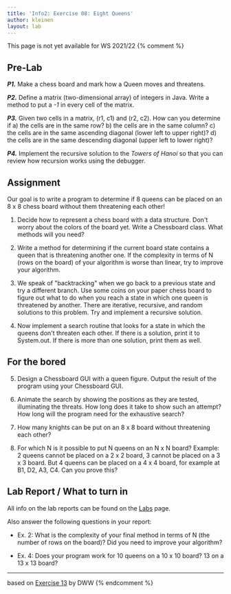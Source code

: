 ```yaml
---
title: 'Info2: Exercise 08: Eight Queens'
author: kleinen
layout: lab
---
```

This page is not yet available for WS 2021/22
{% comment %}
## Pre-Lab
***P1.*** Make a chess board and mark how a Queen moves and threatens.

***P2.*** Define a matrix (two-dimensional array) of integers in Java. Write a method to put a *-1* in every cell of the matrix.

***P3.*** Given two cells in a matrix, (r1, c1) and (r2, c2). How can you determine if
      a) the cells are in the same row?
      b) the cells are in the same column?
      c) the cells are in the same ascending diagonal (lower left to upper right)?
      d) the cells are in the same descending diagonal (upper left to lower right)?

***P4.*** Implement the recursive solution to the *Towers of Hanoi* so that you can review how recursion works using the debugger.

## Assignment
Our goal is to write a program to determine if 8 queens can be placed on an 8 x 8 chess board without them threatening each other!

1. Decide how to represent a chess board with a data structure. Don't worry about the colors of the board yet. Write a Chessboard class. What methods will you need?

2. Write a method for determining if the current board state contains a queen that is threatening another one. If the complexity in terms of N (rows on the board) of your algorithm is worse than linear, try to improve your algorithm.

3. We speak of "backtracking" when we go back to a previous state and try a different branch. Use some coins on your paper chess board to figure out what to do when you reach a state in which one queen is threatened by another. There are iterative, recursive, and random solutions to this problem. Try and implement a recursive solution.

4. Now implement a search routine that looks for a state in which the queens don't threaten each other. If there is a solution, print it to System.out. If there is more than one solution, print them as well.

## For the bored
5. Design a Chessboard GUI with a queen figure. Output the result of the program using your Chessboard GUI.

6. Animate the search by showing the positions as they are tested, illuminating the threats. How long does it take to show such an attempt? How long will the program need for the exhaustive search?

7. How many knights can be put on an 8 x 8 board without threatening each other?

8. For which N is it possible to put N queens on an N x N board? Example: 2 queens cannot be placed on a 2 x 2 board, 3 cannot be placed on a 3 x 3 board. But 4 queens can be placed on a 4 x 4 board, for example at B1, D2, A3, C4. Can you prove this?

## Lab Report / What to turn in

All info on the lab reports can be found on the [Labs](https://bkleinen.github.io/classes/ss2020/info2/labs/) page.

Also answer the following questions in your report:

* Ex. 2: What is the complexity of your final method in terms of N (the number of rows on the board)? Did you need to improve your algorithm?

* Ex. 4: Does your program work for 10 queens on a 10 x 10 board? 13 on a 13 x 13 board?

----

based on [Exercise 13](https://people.f4.htw-berlin.de/~weberwu/info2/labs/ExerD.shtml) by DWW
{% endcomment %}
